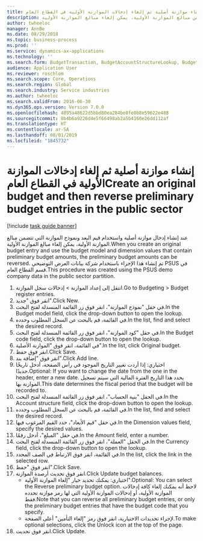 ```yaml
---
title: إنشاء موازنة أصلية ثم إلغاء إدخالات الموازنة الأولية في القطاع العام
description: عند إنشاء إدخال موازنة أصلية واستخدام قيم البعد ونموذج الموازنة التي تتضمن مبالغ الموازنة الأولية، يمكن إلغاء مبالغ الموازنة الأولية.
author: twheeloc
manager: AnnBe
ms.date: 08/29/2018
ms.topic: business-process
ms.prod: ''
ms.service: dynamics-ax-applications
ms.technology: ''
ms.search.form: BudgetTransaction, BudgetAccountStructureLookup, BudgetTransactionMultiPost
audience: Application User
ms.reviewer: roschlom
ms.search.scope: Core, Operations
ms.search.region: Global
ms.search.industry: Service industries
ms.author: twheeloc
ms.search.validFrom: 2016-06-30
ms.dyn365.ops.version: Version 7.0.0
ms.openlocfilehash: 4895a48622d5bbd80ea284be8fe0b8e59622e488
ms.sourcegitcommit: 8b4b6a9226d4e5f66498ab2a5b4160e26dd112af
ms.translationtype: HT
ms.contentlocale: ar-SA
ms.lasthandoff: 08/01/2019
ms.locfileid: "1845732"
---
```

# <a name="create-an-original-budget-and-then-reverse-preliminary-budget-entries-in-the-public-sector"></a><span data-ttu-id="0bb0a-103">إنشاء موازنة أصلية ثم إلغاء إدخالات الموازنة الأولية في القطاع العام</span><span class="sxs-lookup"><span data-stu-id="0bb0a-103">Create an original budget and then reverse preliminary budget entries in the public sector</span></span>

[!include [task guide banner](../../includes/task-guide-banner.md)]

<span data-ttu-id="0bb0a-104">عند إنشاء إدخال موازنة أصلية واستخدام قيم البعد ونموذج الموازنة التي تتضمن مبالغ الموازنة الأولية، يمكن إلغاء مبالغ الموازنة الأولية.</span><span class="sxs-lookup"><span data-stu-id="0bb0a-104">When you create an original budget entry and use the budget model and dimension values that contain preliminary budget amounts, the preliminary budget amounts can be reversed.</span></span> <span data-ttu-id="0bb0a-105">تم إنشاء هذا الإجراء باستخدام شركة بيانات العرض التوضيحي PSUS في قسم القطاع العام.</span><span class="sxs-lookup"><span data-stu-id="0bb0a-105">This procedure was created using the PSUS demo company data in the public sector partition.</span></span>

1. <span data-ttu-id="0bb0a-106">انتقل إلى إعداد الموازنة > إدخالات سجل الموازنة.</span><span class="sxs-lookup"><span data-stu-id="0bb0a-106">Go to Budgeting > Budget register entries.</span></span>
2. <span data-ttu-id="0bb0a-107">انقر فوق "جديد".</span><span class="sxs-lookup"><span data-stu-id="0bb0a-107">Click New.</span></span>
3. <span data-ttu-id="0bb0a-108">في حقل "‏‫نموذج الموازنة‬"، انقر فوق زر القائمة المنسدلة لفتح البحث.</span><span class="sxs-lookup"><span data-stu-id="0bb0a-108">In the Budget model field, click the drop-down button to open the lookup.</span></span>
4. <span data-ttu-id="0bb0a-109">في القائمة، قم بالبحث عن السجل المطلوب وحدده.</span><span class="sxs-lookup"><span data-stu-id="0bb0a-109">In the list, find and select the desired record.</span></span>
5. <span data-ttu-id="0bb0a-110">في حقل "‏‫كود الموازنة‬"، انقر فوق زر القائمة المنسدلة لفتح البحث.</span><span class="sxs-lookup"><span data-stu-id="0bb0a-110">In the Budget code field, click the drop-down button to open the lookup.</span></span>
6. <span data-ttu-id="0bb0a-111">في القائمة، انقر فوق "الموازنة الأصلية".</span><span class="sxs-lookup"><span data-stu-id="0bb0a-111">In the list, click Original budget.</span></span>
7. <span data-ttu-id="0bb0a-112">انقر فوق حفظ.</span><span class="sxs-lookup"><span data-stu-id="0bb0a-112">Click Save.</span></span>
8. <span data-ttu-id="0bb0a-113">انقر فوق "إضافة بند".</span><span class="sxs-lookup"><span data-stu-id="0bb0a-113">Click Add line.</span></span>
9. <span data-ttu-id="0bb0a-114">اختياري: إذا أردت تغيير التاريخ الموجود في رأس الصفحة، أدخل تاريخًا جديدًا.</span><span class="sxs-lookup"><span data-stu-id="0bb0a-114">Optional: If you want to change the date from the one in the header, enter a new date.</span></span> <span data-ttu-id="0bb0a-115">يحدد هذا التاريخ الفترة المالية التي سيتم تسجيل الموازنة بها.</span><span class="sxs-lookup"><span data-stu-id="0bb0a-115">This date determines the fiscal period that the budget will be recorded to.</span></span>
10. <span data-ttu-id="0bb0a-116">في الحقل "بنية الحساب"، انقر فوق زر القائمة المنسدلة لفتح البحث.</span><span class="sxs-lookup"><span data-stu-id="0bb0a-116">In the Account structure field, click the drop-down button to open the lookup.</span></span>
11. <span data-ttu-id="0bb0a-117">في القائمة، قم بالبحث عن السجل المطلوب وحدده.</span><span class="sxs-lookup"><span data-stu-id="0bb0a-117">In the list, find and select the desired record.</span></span>
12. <span data-ttu-id="0bb0a-118">في حقل "‏‫قيم الأبعاد‬"، حدد القيم المرغوب فيها.</span><span class="sxs-lookup"><span data-stu-id="0bb0a-118">In the Dimension values field, specify the desired values.</span></span>
13. <span data-ttu-id="0bb0a-119">في حقل "المبلغ"، أدخل رقمًا.</span><span class="sxs-lookup"><span data-stu-id="0bb0a-119">In the Amount field, enter a number.</span></span>
14. <span data-ttu-id="0bb0a-120">في الحقل "العملة"، انقر فوق زر القائمة المنسدلة لفتح البحث.</span><span class="sxs-lookup"><span data-stu-id="0bb0a-120">In the Currency field, click the drop-down button to open the lookup.</span></span>
15. <span data-ttu-id="0bb0a-121">في القائمة، انقر فوق الارتباط في الصف المحدد.</span><span class="sxs-lookup"><span data-stu-id="0bb0a-121">In the list, click the link in the selected row.</span></span>
16. <span data-ttu-id="0bb0a-122">انقر فوق "حفظ".</span><span class="sxs-lookup"><span data-stu-id="0bb0a-122">Click Save.</span></span>
17. <span data-ttu-id="0bb0a-123">انقر فوق تحديث أرصدة الموازنة.</span><span class="sxs-lookup"><span data-stu-id="0bb0a-123">Click Update budget balances.</span></span>
    * <span data-ttu-id="0bb0a-124">اختياري: يمكنك تحديد خيار "إلغاء الموازنة الأولية".</span><span class="sxs-lookup"><span data-stu-id="0bb0a-124">Optional: You can select the Reverse preliminary budget option.</span></span> <span data-ttu-id="0bb0a-125">لاحظ أنه يمكنك إلغاء كافة إدخالات الموازنة الأولية، أو إدخالات الموازنة الأولية التي لها رمز موازنة تحدده فقط.</span><span class="sxs-lookup"><span data-stu-id="0bb0a-125">Note that you can reverse all preliminary budget entries, or only the preliminary budget entries that have the budget code that you specify.</span></span>  
    * <span data-ttu-id="0bb0a-126">لإجراء تحديدات الاختيارية، انقر فوق رمز "إلغاء التأمين" أعلى الصفحة.</span><span class="sxs-lookup"><span data-stu-id="0bb0a-126">To make optional selections, click the Unlock icon at the top of the page.</span></span>  
18. <span data-ttu-id="0bb0a-127">انقر فوق تحديث.</span><span class="sxs-lookup"><span data-stu-id="0bb0a-127">Click Update.</span></span>

